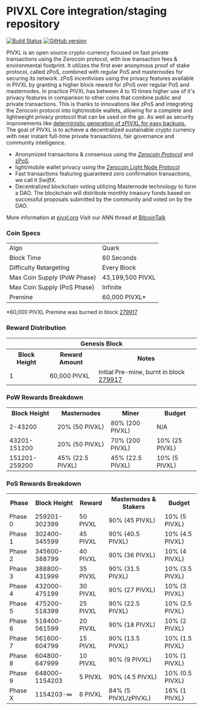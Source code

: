 PIVXL Core integration/staging repository
=====================================

[![Build Status](https://travis-ci.org/PIVXL-Project/PIVXL.svg?branch=master)](https://travis-ci.org/PIVXL-Project/PIVXL) [![GitHub version](https://badge.fury.io/gh/PIVXL-Project%2FPIVX.svg)](https://badge.fury.io/gh/PIVXL-Project%2FPIVX)

PIVXL is an open source crypto-currency focused on fast private transactions using the Zerocoin protocol, with low transaction fees & environmental footprint.  It utilizes the first ever anonymous proof of stake protocol, called zPoS, combined with regular PoS and masternodes for securing its network. zPoS incentivises using the privacy features available in PIVXL by granting a higher block reward for zPoS over regular PoS and masternodes. In practice PIVXL has between 4 to 10 times higher use of it's privacy features in comparison to other coins that combine public and private transactions. This is thanks to innovations like zPoS and integrating the Zerocoin protocol into light/mobile wallets, allowing for a complete and lightweight privacy protocol that can be used on the go. As well as security improvements like [deterministic generation of zPIVXL for easy backups.](https://www.reddit.com/r/pivxl/comments/8gbjf7/how_to_use_deterministic_zerocoin_generation/)
The goal of PIVXL is to achieve a decentralized sustainable crypto currency with near instant full-time private transactions, fair governance and community intelligence.
- Anonymized transactions & consensus using the [_Zerocoin Protocol_](http://www.pivxl.org/zpiv) and [zPoS](https://pivxl.org/zpos/).
- light/mobile wallet privacy using the [Zerocoin Light Node Protocol](https://pivxl.org/wp-content/uploads/2018/11/Zerocoin_Light_Node_Protocol.pdf)
- Fast transactions featuring guaranteed zero confirmation transactions, we call it _SwiftX_.
- Decentralized blockchain voting utilizing Masternode technology to form a DAO. The blockchain will distribute monthly treasury funds based on successful proposals submitted by the community and voted on by the DAO.

More information at [pivxl.org](http://www.pivxl.org) Visit our ANN thread at [BitcoinTalk](http://www.bitcointalk.org/index.php?topic=1262920)

### Coin Specs
<table>
<tr><td>Algo</td><td>Quark</td></tr>
<tr><td>Block Time</td><td>60 Seconds</td></tr>
<tr><td>Difficulty Retargeting</td><td>Every Block</td></tr>
<tr><td>Max Coin Supply (PoW Phase)</td><td>43,199,500 PIVXL</td></tr>
<tr><td>Max Coin Supply (PoS Phase)</td><td>Infinite</td></tr>
<tr><td>Premine</td><td>60,000 PIVXL*</td></tr>
</table>

*60,000 PIVXL Premine was burned in block [279917](http://www.presstab.pw/phpexplorer/PIVXL/block.php?blockhash=206d9cfe859798a0b0898ab00d7300be94de0f5469bb446cecb41c3e173a57e0)

### Reward Distribution

<table>
<th colspan=4>Genesis Block</th>
<tr><th>Block Height</th><th>Reward Amount</th><th>Notes</th></tr>
<tr><td>1</td><td>60,000 PIVXL</td><td>Initial Pre-mine, burnt in block <a href="http://www.presstab.pw/phpexplorer/PIVXL/block.php?blockhash=206d9cfe859798a0b0898ab00d7300be94de0f5469bb446cecb41c3e173a57e0">279917</a></td></tr>
</table>

### PoW Rewards Breakdown

<table>
<th>Block Height</th><th>Masternodes</th><th>Miner</th><th>Budget</th>
<tr><td>2-43200</td><td>20% (50 PIVXL)</td><td>80% (200 PIVXL)</td><td>N/A</td></tr>
<tr><td>43201-151200</td><td>20% (50 PIVXL)</td><td>70% (200 PIVXL)</td><td>10% (25 PIVXL)</td></tr>
<tr><td>151201-259200</td><td>45% (22.5 PIVXL)</td><td>45% (22.5 PIVXL)</td><td>10% (5 PIVXL)</td></tr>
</table>

### PoS Rewards Breakdown

<table>
<th>Phase</th><th>Block Height</th><th>Reward</th><th>Masternodes & Stakers</th><th>Budget</th>
<tr><td>Phase 0</td><td>259201-302399</td><td>50 PIVXL</td><td>90% (45 PIVXL)</td><td>10% (5 PIVXL)</td></tr>
<tr><td>Phase 1</td><td>302400-345599</td><td>45 PIVXL</td><td>90% (40.5 PIVXL)</td><td>10% (4.5 PIVXL)</td></tr>
<tr><td>Phase 2</td><td>345600-388799</td><td>40 PIVXL</td><td>90% (36 PIVXL)</td><td>10% (4 PIVXL)</td></tr>
<tr><td>Phase 3</td><td>388800-431999</td><td>35 PIVXL</td><td>90% (31.5 PIVXL)</td><td>10% (3.5 PIVXL)</td></tr>
<tr><td>Phase 4</td><td>432000-475199</td><td>30 PIVXL</td><td>90% (27 PIVXL)</td><td>10% (3 PIVXL)</td></tr>
<tr><td>Phase 5</td><td>475200-518399</td><td>25 PIVXL</td><td>90% (22.5 PIVXL)</td><td>10% (2.5 PIVXL)</td></tr>
<tr><td>Phase 6</td><td>518400-561599</td><td>20 PIVXL</td><td>90% (18 PIVXL)</td><td>10% (2 PIVXL)</td></tr>
<tr><td>Phase 7</td><td>561600-604799</td><td>15 PIVXL</td><td>90% (13.5 PIVXL)</td><td>10% (1.5 PIVXL)</td></tr>
<tr><td>Phase 8</td><td>604800-647999</td><td>10 PIVXL</td><td>90% (9 PIVXL)</td><td>10% (1 PIVXL)</td></tr>
<tr><td>Phase 9</td><td>648000-1154203</td><td>5 PIVXL</td><td>90% (4.5 PIVXL)</td><td>10% (0.5 PIVXL)</td></tr>
<tr><td>Phase X</td><td>1154203-∞</td><td>6 PIVXL</td><td>84% (5 PIVXL/zPIVXL)</td><td>16% (1 PIVXL)</td></tr>
</table>
